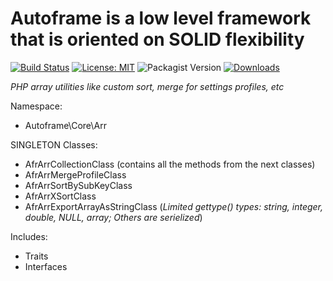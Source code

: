 # Autoframe is a low level framework that is oriented on SOLID flexibility

[![Build Status](https://github.com/autoframe/components-arr/workflows/PHPUnit-tests/badge.svg?branch=main)](https://github.com/autoframe/components-arr/actions?query=branch:main)
[![License: MIT](https://img.shields.io/badge/License-MIT-green.svg)](https://opensource.org/licenses/MIT)
![Packagist Version](https://img.shields.io/packagist/v/autoframe/components-arr?label=packagist%20stable)
[![Downloads](https://img.shields.io/packagist/dm/autoframe/components-arr.svg)](https://packagist.org/packages/autoframe/components-arr)

*PHP array utilities like custom sort, merge for settings profiles, etc*

Namespace:
- Autoframe\\Core\\Arr

SINGLETON Classes:
- AfrArrCollectionClass (contains all the methods from the next classes)
- AfrArrMergeProfileClass
- AfrArrSortBySubKeyClass
- AfrArrXSortClass
- AfrArrExportArrayAsStringClass (*Limited gettype() types: string, integer, double, NULL, array; Others are serielized*)

Includes:
- Traits
- Interfaces